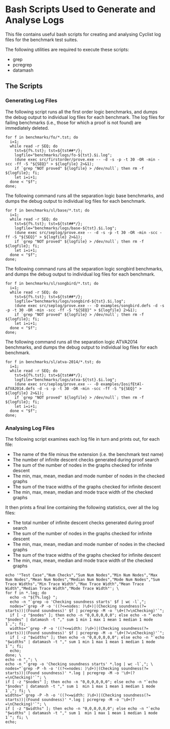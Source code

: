 # Bash Scripts Used to Generate and Analyse Logs

This file contains useful bash scripts for creating and analysing Cyclist log files for the benchmark test suites.

The following utilities are required to execute these scripts:

* grep
* pcregrep
* datamash

## The Scripts

### Generating Log Files

The following script runs all the first order logic benchmarks, and dumps the debug output to individual log files for each benchmark.
The log files for failing benchmarks (i.e., those for which a proof is not found) are immediately deleted.

```[bash]
for f in benchmarks/fo/*.tst; do
  i=1;
  while read -r SEQ; do
    tst=${f%.tst}; tst=${tst##*/};
    logfile="benchmarks/logs/fo-${tst}.$i.log";
    (dune exec src/firstorder/prove.exe -- -d -s -p -t 30 -OR -min -scc -ff -S "${SEQ}" > ${logfile} 2>&1);
    if `grep "NOT proved" ${logfile} > /dev/null`; then rm -f ${logfile}; fi;
    let i=i+1;
  done < "$f";
done;
```

The following command runs all the separation logic base benchmarks, and dumps the debug output to individual log files for each benchmark.

```[bash]
for f in benchmarks/sl/base/*.tst; do
  i=1;
  while read -r SEQ; do
    tst=${f%.tst}; tst=${tst##*/};
    logfile="benchmarks/logs/base-${tst}.$i.log";
    (dune exec src/seplog/prove.exe -- -d -s -p -t 30 -OR -min -scc -ff -S "${SEQ}" > ${logfile} 2>&1);
    if `grep "NOT proved" ${logfile} > /dev/null`; then rm -f ${logfile}; fi;
    let i=i+1;
  done < "$f";
done;
```

The following command runs all the separation logic songbird benchmarks, and dumps the debug output to individual log files for each benchmark.

```[bash]
for f in benchmarks/sl/songbird/*.tst; do
  i=1;
  while read -r SEQ; do
    tst=${f%.tst}; tst=${tst##*/};
    logfile="benchmarks/logs/songbird-${tst}.$i.log";
    (dune exec src/seplog/prove.exe -- -D examples/songbird.defs -d -s -p -t 30 -OR -min -scc -ff -S "${SEQ}" > ${logfile} 2>&1);
    if `grep "NOT proved" ${logfile} > /dev/null`; then rm -f ${logfile}; fi;
    let i=i+1;
  done < "$f";
done;
```

The following command runs all the separation logic ATVA2014 benchmarks, and dumps the debug output to individual log files for each benchmark.

```[bash]
for f in benchmarks/sl/atva-2014/*.tst; do
  i=1;
  while read -r SEQ; do
    tst=${f%.tst}; tst=${tst##*/};
    logfile="benchmarks/logs/atva-${tst}.$i.log";
    (dune exec src/seplog/prove.exe -- -D examples/IosifEtAl-ATVA2014.defs -d -s -p -t 30 -OR -min -scc -ff -S "${SEQ}" > ${logfile} 2>&1);
    if `grep "NOT proved" ${logfile} > /dev/null`; then rm -f ${logfile}; fi;
    let i=i+1;
  done < "$f";
done;
```

### Analysing Log Files

The following script examines each log file in turn and prints out, for each file:

* The name of the file minus the extension (i.e. the benchmark test name)
* The number of infinite descent checks generated during proof search
* The sum of the number of nodes in the graphs checked for infinite descent
* The min, max, mean, median and mode number of nodes in the checked graphs
* The sum of the trace widths of the graphs checked for infinite descent
* The min, max, mean, median and mode trace width of the checked graphs

It then prints a final line containing the following statistics, over all the log files:

* The total number of infinite descent checks generated during proof search
* The sum of the number of nodes in the graphs checked for infinite descent
* The min, max, mean, median and mode number of nodes in the checked graphs
* The sum of the trace widths of the graphs checked for infinite descent
* The min, max, mean, median and mode trace width of the checked graphs

```[bash]
echo '"Test Case","Num Checks","Sum Num Nodes","Min Num Nodes","Max Num Nodes","Mean Num Nodes","Median Num Nodes","Mode Num Nodes","Sum Trace Widths","Min Trace Width","Max Trace Width","Mean Trace Width","Median Trace Width","Mode Trace Width"'; \
for f in *.log; do
  echo -n "${f%.log} ";
  echo -n "`grep -o 'Checking soundness starts' $f | wc -l`,";
  nodes="`grep -P -o '((?<=nodes: )\d+)|(Checking soundness(?= starts))|(Found soundness)' $f | pcregrep -M -o '\d+(?=\nChecking)'`";
  if [ -z "$nodes" ]; then echo -n "0,0,0,0,0,0"; else echo -n "`echo "$nodes" | datamash -t "," sum 1 min 1 max 1 mean 1 median 1 mode 1`,"; fi;
  widths="`grep -P -o '((?<=width: )\d+)|(Checking soundness(?= starts))|(Found soundness)' $f | pcregrep -M -o '\d+(?=\nChecking)'`";
  if [ -z "$widths" ]; then echo -n "0,0,0,0,0,0"; else echo -n "`echo "$widths" | datamash -t "," sum 1 min 1 max 1 mean 1 median 1 mode 1`"; fi;
  echo;
done; \
echo -n ","; \
echo -n "`grep -o 'Checking soundness starts' *.log | wc -l`,"; \
nodes="`grep -P -h -o '((?<=nodes: )\d+)|(Checking soundness(?= starts))|(Found soundness)' *.log | pcregrep -M -o '\d+(?=\nChecking)'`"; \
if [ -z "$nodes" ]; then echo -n "0,0,0,0,0,0"; else echo -n "`echo "$nodes" | datamash -t "," sum 1  min 1 max 1 mean 1 median 1 mode 1`,"; fi; \
widths="`grep -P -h -o '((?<=width: )\d+)|(Checking soundness(?= starts))|(Found soundness)' *.log | pcregrep -M -o '\d+(?=\nChecking)'`"; \
if [ -z "$widths" ]; then echo -n "0,0,0,0,0,0"; else echo -n "`echo "$widths" | datamash -t "," sum 1  min 1 max 1 mean 1 median 1 mode 1`"; fi; \
echo;
```

